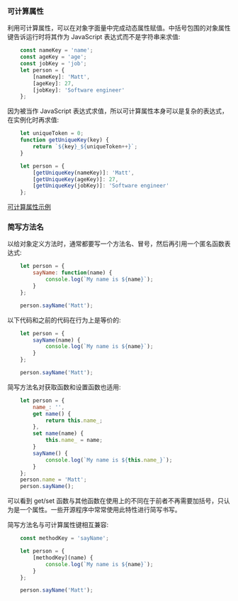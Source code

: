 
### 可计算属性

利用可计算属性，可以在对象字面量中完成动态属性赋值。中括号包围的对象属性键告诉运行时将其作为 JavaScript 表达式而不是字符串来求值:
```js
    const nameKey = 'name';
    const ageKey = 'age';
    const jobKey = 'job';
    let person = {
        [nameKey]: 'Matt',
        [ageKey]: 27,
        [jobKey]: 'Software engineer'
    }; 
```

因为被当作 JavaScript 表达式求值，所以可计算属性本身可以是复杂的表达式，在实例化时再求值:
```js
    let uniqueToken = 0;
    function getUniqueKey(key) {
        return `${key}_${uniqueToken++}`;
    }

    let person = {
        [getUniqueKey(nameKey)]: 'Matt',
        [getUniqueKey(ageKey)]: 27,
        [getUniqueKey(jobKey)]: 'Software engineer'
    };
```
[可计算属性示例](t/03_calculable.js)

### 简写方法名

以给对象定义方法时，通常都要写一个方法名、冒号，然后再引用一个匿名函数表达式:
```js
    let person = {
        sayName: function(name) {
            console.log(`My name is ${name}`);
        }
    };

    person.sayName('Matt');
```
以下代码和之前的代码在行为上是等价的:
```js
    let person = {
        sayName(name) {
            console.log(`My name is ${name}`);
        }
    };

    person.sayName('Matt');
```

简写方法名对获取函数和设置函数也适用:
```js
    let person = {
        name_: '',
        get name() {
            return this.name_;
        },
        set name(name) {
            this.name_ = name;
        }
        sayName() {
            console.log(`My name is ${this.name_}`);
        }
    };
    person.name = 'Matt';
    person.sayName();
```
可以看到 get/set 函数与其他函数在使用上的不同在于前者不再需要加括号，只认为是一个属性。一些开源程序中常常使用此特性进行简写书写。

简写方法名与可计算属性键相互兼容:
```js
    const methodKey = 'sayName';

    let person = {
        [methodKey](name) {
            console.log(`My name is ${name}`);
        }
    };

    person.sayName('Matt');
```
